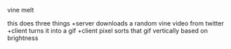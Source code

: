 vine melt

this does three things
+server downloads a random vine video from twitter
+client turns it into a gif
+client pixel sorts that gif vertically based on brightness
